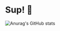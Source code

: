 # Sup! 👋

![Anurag's GitHub stats](https://github-readme-stats.vercel.app/api?username=michaelcalb&show_icons=true)
